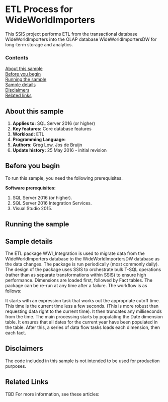 # ETL Process for WideWorldImporters

This SSIS project performs ETL from the transactional database WideWorldImporters into the OLAP database WideWorldImportersDW for long-term storage and analytics.

### Contents

[About this sample](#about-this-sample)<br/>
[Before you begin](#before-you-begin)<br/>
[Running the sample](#run-this-sample)<br/>
[Sample details](#sample-details)<br/>
[Disclaimers](#disclaimers)<br/>
[Related links](#related-links)<br/>


<a name=about-this-sample></a>

## About this sample

<!-- Delete the ones that don't apply -->
1. **Applies to:** SQL Server 2016 (or higher)
1. **Key features:** Core database features
1. **Workload:** ETL
1. **Programming Language:**
1. **Authors:** Greg Low, Jos de Bruijn
1. **Update history:** 25 May 2016 - initial revision

<a name=before-you-begin></a>

## Before you begin

To run this sample, you need the following prerequisites.

**Software prerequisites:**

<!-- Examples -->
1. SQL Server 2016 (or higher). 
2. SQL Server 2016 Integration Services.
3. Visual Studio 2015.

<a name=run-this-sample></a>

## Running the sample

## Sample details

The ETL package WWI_Integration is used to migrate data from the WideWorldImporters database to the WideWorldImportersDW database as the data changes. The package is run periodically (most commonly daily).
The design of the package uses SSIS to orchestrate bulk T-SQL operations (rather than as separate transformations within SSIS) to ensure high performance.
Dimensions are loaded first, followed by Fact tables. The package can be re-run at any time after a failure.
The workflow is as follows:



It starts with an expression task that works out the appropriate cutoff time. This time is the current time less a few seconds. (This is more robust than requesting data right to the current time). It then truncates any milliseconds from the time. 
The main processing starts by populating the Date dimension table. It ensures that all dates for the current year have been populated in the table.
After this, a series of data flow tasks loads each dimension, then each fact.



<a name=disclaimers></a>

## Disclaimers
The code included in this sample is not intended to be used for production purposes.

<a name=related-links></a>

## Related Links
<!-- Links to more articles. Remember to delete "en-us" from the link path. -->
TBD
For more information, see these articles:
